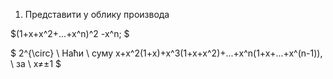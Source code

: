 1. Представити  у  облику производа 

$(1+x+x^2+...+x^n)^2 -x^n; $

$ 2^{\circ} \ Наћи \ суму x+x^2(1+x)+x^3(1+x+x^2)+...+x^n(1+x+...+x^(n-1)), \ за \ x≠±1 $